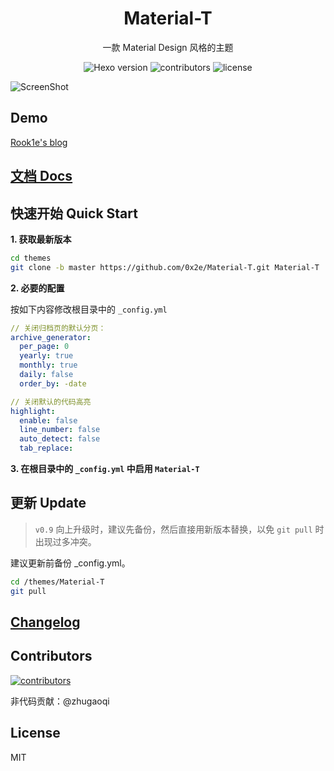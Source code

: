 <h1 align="center">Material-T</h1>

<p align="center">一款 Material Design 风格的主题</p>

<p align="center">
  <img alt="Hexo version" src="https://img.shields.io/badge/Hexo-3%2B-orange">
  <img alt="contributors" src="https://img.shields.io/github/contributors/0x2e/Material-T.svg?style=flat">
  <img alt="license" src="https://img.shields.io/github/license/0x2e/Material-T.svg?style=flat">
</p>

![ScreenShot](https://cdn.jsdelivr.net/gh/0x2E/CDN@master/Material-T/screenshots/index.png)


## Demo

[Rook1e's blog](https://0x2e.github.io)

## [文档 Docs](http://0x2e.github.io/Material-T-docs)

## 快速开始 Quick Start

**1. 获取最新版本**

```bash
cd themes
git clone -b master https://github.com/0x2e/Material-T.git Material-T
  ```

**2. 必要的配置**

按如下内容修改根目录中的 `_config.yml` 

```yml
// 关闭归档页的默认分页：
archive_generator:
  per_page: 0  
  yearly: true
  monthly: true
  daily: false
  order_by: -date

// 关闭默认的代码高亮
highlight:
  enable: false
  line_number: false
  auto_detect: false
  tab_replace:
```

**3. 在根目录中的 `_config.yml` 中启用 `Material-T`**

## 更新 Update

> `v0.9` 向上升级时，建议先备份，然后直接用新版本替换，以免 `git pull` 时出现过多冲突。


建议更新前备份 _config.yml。

```bash
cd /themes/Material-T
git pull
```

## [Changelog](https://github.com/0x2E/Material-T/blob/master/Changelog.md)

## Contributors

[![contributors](https://opencollective.com/Material-T/contributors.svg?width=890&button=false)](https://github.com/0x2E/Material-T/graphs/contributors)

非代码贡献：@zhugaoqi

## License

MIT
